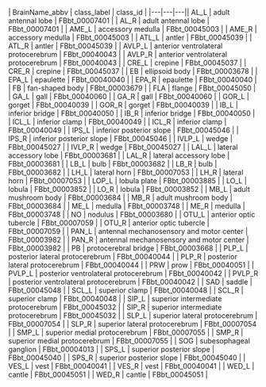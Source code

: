 | BrainName_abbv | class_label | class_id |
|---|---|---|| AL_L | adult antennal lobe | FBbt_00007401 |
| AL_R | adult antennal lobe | FBbt_00007401 |
| AME_L | accessory medulla | FBbt_00045003 |
| AME_R | accessory medulla | FBbt_00045003 |
| ATL_L | antler | FBbt_00045039 |
| ATL_R | antler | FBbt_00045039 |
| AVLP_L | anterior ventrolateral protocerebrum | FBbt_00040043 |
| AVLP_R | anterior ventrolateral protocerebrum | FBbt_00040043 |
| CRE_L | crepine | FBbt_00045037 |
| CRE_R | crepine | FBbt_00045037 |
| EB | ellipsoid body | FBbt_00003678 |
| EPA_L | epaulette | FBbt_00040040 |
| EPA_R | epaulette | FBbt_00040040 |
| FB | fan-shaped body | FBbt_00003679 |
| FLA | flange | FBbt_00045050 |
| GA_L | gall | FBbt_00040060 |
| GA_R | gall | FBbt_00040060 |
| GOR_L | gorget | FBbt_00040039 |
| GOR_R | gorget | FBbt_00040039 |
| IB_L | inferior bridge | FBbt_00040050 |
| IB_R | inferior bridge | FBbt_00040050 |
| ICL_L | inferior clamp | FBbt_00040049 |
| ICL_R | inferior clamp | FBbt_00040049 |
| IPS_L | inferior posterior slope | FBbt_00045046 |
| IPS_R | inferior posterior slope | FBbt_00045046 |
| IVLP_L | wedge | FBbt_00045027 |
| IVLP_R | wedge | FBbt_00045027 |
| LAL_L | lateral accessory lobe | FBbt_00003681 |
| LAL_R | lateral accessory lobe | FBbt_00003681 |
| LB_L | bulb | FBbt_00003682 |
| LB_R | bulb | FBbt_00003682 |
| LH_L | lateral horn | FBbt_00007053 |
| LH_R | lateral horn | FBbt_00007053 |
| LOP_L | lobula plate | FBbt_00003885 |
| LO_L | lobula | FBbt_00003852 |
| LO_R | lobula | FBbt_00003852 |
| MB_L | adult mushroom body | FBbt_00003684 |
| MB_R | adult mushroom body | FBbt_00003684 |
| ME_L | medulla | FBbt_00003748 |
| ME_R | medulla | FBbt_00003748 |
| NO | nodulus | FBbt_00003680 |
| OTU_L | anterior optic tubercle | FBbt_00007059 |
| OTU_R | anterior optic tubercle | FBbt_00007059 |
| PAN_L | antennal mechanosensory and motor center | FBbt_00003982 |
| PAN_R | antennal mechanosensory and motor center | FBbt_00003982 |
| PB | protocerebral bridge | FBbt_00003668 |
| PLP_L | posterior lateral protocerebrum | FBbt_00040044 |
| PLP_R | posterior lateral protocerebrum | FBbt_00040044 |
| PRW | prow | FBbt_00040051 |
| PVLP_L | posterior ventrolateral protocerebrum | FBbt_00040042 |
| PVLP_R | posterior ventrolateral protocerebrum | FBbt_00040042 |
| SAD | saddle | FBbt_00045048 |
| SCL_L | superior clamp | FBbt_00040048 |
| SCL_R | superior clamp | FBbt_00040048 |
| SIP_L | superior intermediate protocerebrum | FBbt_00045032 |
| SIP_R | superior intermediate protocerebrum | FBbt_00045032 |
| SLP_L | superior lateral protocerebrum | FBbt_00007054 |
| SLP_R | superior lateral protocerebrum | FBbt_00007054 |
| SMP_L | superior medial protocerebrum | FBbt_00007055 |
| SMP_R | superior medial protocerebrum | FBbt_00007055 |
| SOG | subesophageal ganglion | FBbt_00004013 |
| SPS_L | superior posterior slope | FBbt_00045040 |
| SPS_R | superior posterior slope | FBbt_00045040 |
| VES_L | vest | FBbt_00040041 |
| VES_R | vest | FBbt_00040041 |
| WED_L | cantle | FBbt_00045051 |
| WED_R | cantle | FBbt_00045051 |
